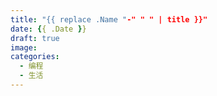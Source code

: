 ```yaml
---
title: "{{ replace .Name "-" " " | title }}"
date: {{ .Date }}
draft: true
image:
categories:
  - 编程
  - 生活
---
```

